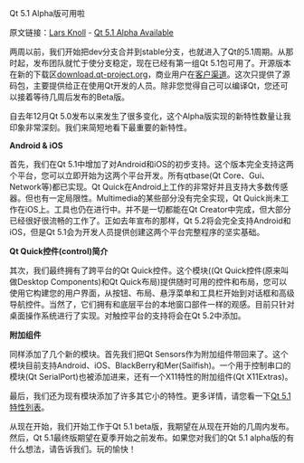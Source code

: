Qt 5.1 Alpha版可用啦

原文链接：[Lars Knoll](http://blog.qt.digia.com/blog/author/lars/) - [Qt 5.1 Alpha Available](http://blog.qt.digia.com/blog/2013/04/08/qt-5-1-alpha-available/)

两周以前，我们开始把dev分支合并到stable分支，也就进入了Qt的5.1周期。从那时起，发布团队就忙于使分支稳定，现在已经有第一组Qt 5.1包可用了。开源版本在新的下载区[download.qt-project.org](http://download.qt-project.org/development_releases/qt/5.1/)，商业用户在[客户渠道](http://qt.digia.com/customerportal)。这次只提供了源码包，主要提供给正在使用Qt开发的人员。除非您觉得自己可以编译Qt，您还可以接着等待几周后发布的Beta版。

自去年12月Qt 5.0发布以来发生了很多变化，这个Alpha版实现的新特性数量让我印象非常深刻。我们来简短地看下最重要的新特性。

**Android & iOS**

首先，我们在Qt 5.1中增加了对Android和iOS的初步支持。这个版本完全支持这两个平台，您可以立即开始为这两个平台开发。所有qtbase(Qt Core、Gui、Network等)都已实现。Qt Quick在Android上工作的非常好并且支持大多数传感器。但也有一定局限性。Multimedia的某些部分没有完全实现，Qt Quick尚未工作在iOS上。工具也仍在进行中。并不是一切都能在Qt Creator中完成，但大部分已经很好很流畅的工作了。正如去年宣布的那样，Qt 5.2将会完全支持Android和iOS，但是Qt 5.1会为开发人员提供创建这两个平台完整程序的坚实基础。

**Qt Quick控件(control)简介**

其次，我们最终拥有了跨平台的Qt Quick控件。这个模块((Qt Quick控件(原来叫做Desktop Components)和Qt Quick布局)提供随时可用的控件和布局，您可以使用它构建您的用户界面，从按钮、布局、悬浮菜单和工具栏开始到对话框和高级导航控件。当然了，它们拥有和底层平台的本地窗口部件一样的观感。目前只针对桌面操作系统进行了实现。对触控平台的支持将会在Qt 5.2中添加。

**附加组件**

同样添加了几个新的模块。首先我们把Qt Sensors作为附加组件带回来了。这个模块目前支持Android、iOS、BlackBerry和Mer(Sailfish)。一个用于控制串口的模块(Qt SerialPort)也被添加进来，还有一个X11特性的附加组件(Qt X11Extras)。

最后，我们还为现有模块添加了许多其它小的特性。更多详情，请您看一下[Qt 5.1特性列表](http://qt-project.org/wiki/New-Features-in-Qt-5.1)。

从现在开始，我们开始工作于Qt 5.1 beta版，我期望在从现在开始的几周内发布。然后，Qt 5.1最终版期望在夏季开始之前发布。如果您对我们的Qt 5.1 alpha版的有什么想法，请告诉我们。玩的愉快！
